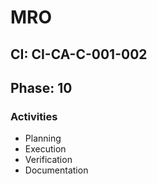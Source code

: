 # MRO

## CI: CI-CA-C-001-002
## Phase: 10

### Activities
- Planning
- Execution
- Verification
- Documentation

